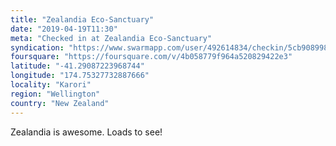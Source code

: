 ```yaml
---
title: "Zealandia Eco-Sanctuary"
date: "2019-04-19T11:30"
meta: "Checked in at Zealandia Eco-Sanctuary"
syndication: "https://www.swarmapp.com/user/492614834/checkin/5cb908998b98fd002cf7e788"
foursquare: "https://foursquare.com/v/4b058779f964a520829422e3"
latitude: "-41.29087223968744"
longitude: "174.75327732887666"
locality: "Karori"
region: "Wellington"
country: "New Zealand"
---
```

Zealandia is awesome. Loads to see!
